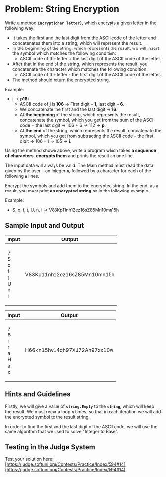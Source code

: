 # Problem: String Encryption

Write a method **`Encrypt(char letter)`**, which encrypts a given letter in the following way:

* It takes the first and the last digit from the ASCII code of the letter and concatenates them into a string, which will represent the result.
* In the beginning of the string, which represents the result, we will insert the symbol which matches the following condition:
  * ASCII code of the letter + the last digit of the ASCII code of the letter.
* After that in the end of the string, which represents the result, you concatenate the character which matches the following condition:
  * ASCII code of the letter - the first digit of the ASCII code of the letter.
* The method should return the encrypted string.

Example:

* j → **p16i**
  * ASCII code of **j** is **106** → First digit – **1**, last digit – **6**.
  * We concatenate the first and the last digit → **16**.
  * At **the beginning** of the string, which represents the result, concatenate the symbol, which you get from the sum of the ASCII code + the last digit → 106 + 6 → 112 → **p**.
  * At **the end** of the string, which represents the result, concatenate the symbol, which you get from subtracting the ASCII code – the first digit → 106 - 1 → 105 → **i**.

Using the method shown above, write a program which takes **a sequence of characters**, **encrypts them** and prints the result on one line.

The input data will always be valid. The Main method must read the data given by the user – an integer **`n`**, followed by a character for each of the following **`n`** lines.

Encrypt the symbols and add them to the encrypted string. In the end, as a result, you must print **an encrypted string** as in the following example.

Example:

* S, o, f, t, U, n, i → V83Kp11nh12ez16sZ85Mn10mn15h

## Sample Input and Output

| Input                                       | Output                       |
| ------------------------------------------- | ---------------------------- |
| <p>7<br>S<br>o<br>f<br>t<br>U<br>n<br>i</p> | V83Kp11nh12ez16sZ85Mn10mn15h |

| Input                                       | Output                        |
| ------------------------------------------- | ----------------------------- |
| <p>7<br>B<br>i<br>r<br>a<br>H<br>a<br>x</p> | H66\<n15hv14qh97XJ72Ah97xx10w |

## Hints and Guidelines

Firstly, we will give a value of **`string.Empty`** to the **`string`**, which will keep the result. We must recur a loop **`n`** times, so that in each iteration we will add the encrypted symbol to the result string.

In order to find the first and the last digit of the ASCII code, we will use the same algorithm that we used to solve "Integer to Base".

## Testing in the Judge System

Test your solution here: [https://judge.softuni.org/Contests/Practice/Index/594#14](https://judge.softuni.org/Contests/Practice/Index/594#14).
